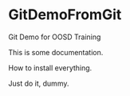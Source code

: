 # GitDemoFromGit
Git Demo for OOSD Training

This is some documentation.

How to install everything.

Just do it, dummy.
